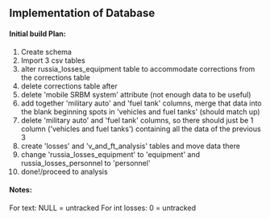 ## Implementation of Database

#### Initial build Plan:
1) Create schema
2) Import 3 csv tables
3) alter russia_losses_equipment table to accommodate corrections from the corrections table
4) delete corrections table after
5) delete 'mobile SRBM system' attribute (not enough data to be useful)
6) add together 'military auto' and 'fuel tank' columns, merge that data into the blank beginning spots in 'vehicles and fuel tanks' (should match up)
7) delete 'military auto' and 'fuel tank' columns, so there should just be 1 column ('vehicles and fuel tanks') containing all the data of the previous 3  
5) create 'losses' and 'v_and_ft_analysis' tables and move data there
6) change 'russia_losses_equipment' to 'equipment' and russia_losses_personnel to 'personnel'
7) done!/proceed to analysis

#### Notes:
For text: NULL = untracked
For int losses: 0 = untracked
